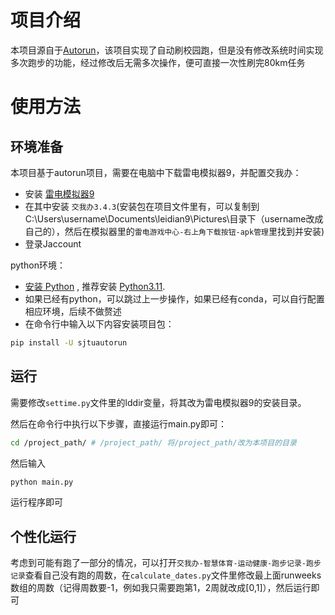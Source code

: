 # 项目介绍
本项目源自于[Autorun](https://github.com/cwlm/SJTU_AutoRun)，该项目实现了自动刷校园跑，但是没有修改系统时间实现多次跑步的功能，经过修改后无需多次操作，便可直接一次性刷完80km任务

# 使用方法
## 环境准备
本项目基于autorun项目，需要在电脑中下载雷电模拟器9，并配置交我办：
- 安装 [雷电模拟器9](https://www.ldmnq.com/)
- 在其中安装 `交我办3.4.3`(安装包在项目文件里有，可以复制到C:\Users\username\Documents\leidian9\Pictures\目录下（username改成自己的），然后在模拟器里的`雷电游戏中心-右上角下载按钮-apk管理`里找到并安装)
- 登录Jaccount

python环境：
- [安装 Python](https://zhuanlan.zhihu.com/p/111168324) , 推荐安装 [Python3.11](https://www.python.org/downloads/release/python-3119/).
- 如果已经有python，可以跳过上一步操作，如果已经有conda，可以自行配置相应环境，后续不做赘述
- 在命令行中输入以下内容安装项目包：
```sh
pip install -U sjtuautorun
```
## 运行
需要修改`settime.py`文件里的lddir变量，将其改为雷电模拟器9的安装目录。

然后在命令行中执行以下步骤，直接运行main.py即可：
```sh
cd /project_path/ # /project_path/ 将/project_path/改为本项目的目录
```
然后输入
```sh
python main.py
```
运行程序即可

## 个性化运行
考虑到可能有跑了一部分的情况，可以打开`交我办-智慧体育-运动健康-跑步记录-跑步记录`查看自己没有跑的周数，在`calculate_dates.py`文件里修改最上面runweeks数组的周数（记得周数要-1，例如我只需要跑第1，2周就改成[0,1]），然后运行即可
